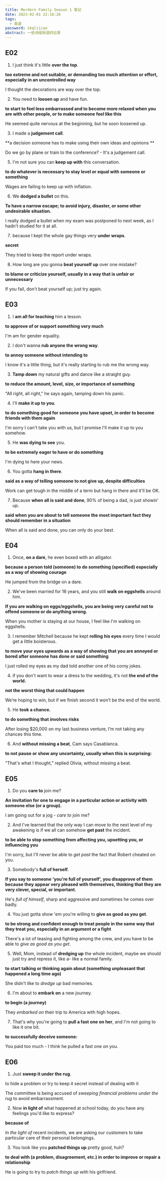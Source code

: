 ```yaml
---
title: Mordern Family Season 1 笔记
date: 2023-02-01 22:16:26
tags:
  - 英语
password: skqliiiao
abstract: 一些词组短语的记录
---
```


## E02

1. I just think it's little **over the top**.

**too extreme and not suitable, or demanding too much attention or effort, especially in an uncontrolled way**

I thought the decorations are way over the top.

2. You need to **loosen up** and have fun.

**to start to feel less embarrassed and to become more relaxed when you are with other people, or to make someone feel like this**

 He seemed quite nervous at the beginning, but he soon loosened up.

3. I made a **judgement call**.

**a decision someone has to make using their own ideas and opinions **

Do we go by plane or train to the conference? - It's a judgement call.

5. I'm not sure you can **keep up with** this conversation.

**to do whatever is necessary to stay level or equal with someone or something**

Wages are failing to keep up with inflation.

6. We **dodged a bullet** on this.

**To have a narrow escape; to avoid injury, disaster, or some other undesirable situation.** 

I really dodged a bullet when my exam was postponed to next week, as I hadn't studied for it at all.

7. because I kept the whole gay things very **under wraps**.

**secret**

They tried to keep the report under wraps.

8. How long are you gonna **beat yourself up** over one mistake?

**to blame or criticize yourself, usually in a way that is unfair or unnecessary**

If you fail, don't beat yourself up; just try again.

## E03

1. I **am all for teaching** him a lesson.

**to approve of or support something very much**

I'm am for gender equality.

2. I don't wanna **rub anyone the wrong way**.

**to annoy someone without intending to**

I know it's a little thing, but it's really starting to rub me the wrong way.

3. **Tamp down** my natural gifts and dance like a straight guy.

**to reduce the amount, level, size, or importance of something**

"All right, all right," he says again, tamping down his panic.

4. I'll **make it up to you**.

**to do something good for someone you have upset, in order to become friends with them again**

I'm sorry I can't take you with us, but I promise I'll make it up to you somehow.

5. He **was dying to see** you.

**to be extremely eager to have or do something**

I'm dying to here your news.

6. You gotta **hang in there**.

**said as a way of telling someone to not give up, despite difficulties**

Work can get tough in the middle of a term but hang in there and it'll be OK.

7. Because **when all is said and done**, 90% of being a dad, is just showin' up.

**said when you are about to tell someone the most important fact they should remember in a situation**

When all is said and done, you can only do your best.

## E04

1. Once, **on a dare**, he even boxed with an alligator.

**because a person told (someone) to do something (specified) especially as a way of showing courage**

He jumped from the bridge on a dare.

2. We've been married for 16 years, and you still **walk on eggshells** around him.

**If you are walking on eggs/eggshells, you are being very careful not to offend someone or do anything wrong.**

When you mother is staying at our house, I feel like I'm walking on eggshells.

3. I remember Mitchell because he kept **rolling his eyes** every time I would get a little boisterous.

**to move your eyes upwards as a way of showing that you are annoyed or bored after someone has done or said something**

I just rolled my eyes as my dad told another one of his corny jokes.

4. if you don't want to wear a dress to the wedding, it's not **the end of the world.**

**not the worst thing that could happen**

We’re hoping to win, but if we finish second it won’t be the end of the world.

5. He **took a chance.**

**to do something that involves risks**

After losing $20,000 on my last business venture, I’m not taking any chances this time.

6. And **without missing a beat**, Cam says Casablanca.

**to not pause or show any uncertainty, usually when this is surprising:**

"That's what I thought," replied Olivia, without missing a beat.

## E05

1. Do you **care to** join me?

**An invitation for one to engage in a particular action or activity with someone else (or a group).**

I am going out for a jog - *care to* join me?

2. And I've learned that the only way I can move to the next level of my awakening is if we all can somehow **get past** the incident.

**to be able to stop something from affecting you, upsetting you, or influencing you**

I'm sorry, but I'll never be able to *get past* the fact that Robert cheated on you.

3. Somebody's **full of herself**.

**If you say to someone 'you're full of yourself', you disapprove of them because they appear very pleased with themselves, thinking that they are very clever, special, or important.**

He's *full of himself*, sharp and aggressive and sometimes he comes over badly.

4. You just gotta show 'em you're willing to **give as good as you get**.

**to be strong and confident enough to treat people in the same way that they treat you, especially in an argument or a fight**

There's a lot of teasing and fighting among the crew, and you have to be able to *give as good as you get*.

5. Well, Mom, instead of **dredging up** the whole incident, maybe we should just try and repress it, like a- like a normal family.

**to start talking or thinking again about (something unpleasant that happened a long time ago)**

She didn't like to *dredge up* bad memories.

6. I'm about to **embark on** a new journey.

**to begin (a journey)**

They *embarked on* their trip to America with high hopes.

7. That's why you're going to **pull a fast one on her**, and I'm not going to like it one bit.

**to successfully deceive someone:**

You paid too much - I think he pulled a fast one on you.

## E06

1. Just **sweep it under the rug**.

to hide a problem or try to keep it secret instead of dealing with it

The committee is being accused of *sweeping financial problems under the rug* to avoid embarrassment.

2. Now **in light of** what happened at school today, do you have any feelings you'd like to express?

**because of**

*In the light of* recent incidents, we are asking our customers to take particular care of their personal belongings.

3. You look like you **patched things up** pretty good, huh?

**to deal with (a problem, disagreement, etc.) in order to improve or repair a relationship**

He is going to try to *patch things up* with his girlfriend.
